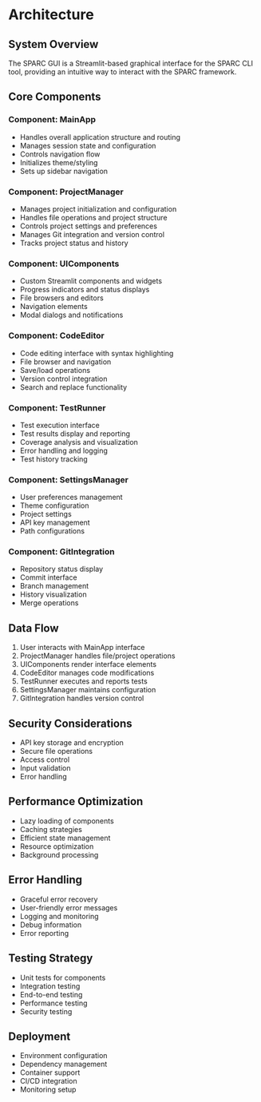 # Architecture

## System Overview
The SPARC GUI is a Streamlit-based graphical interface for the SPARC CLI tool, providing an intuitive way to interact with the SPARC framework.

## Core Components

### Component: MainApp
- Handles overall application structure and routing
- Manages session state and configuration
- Controls navigation flow
- Initializes theme/styling
- Sets up sidebar navigation

### Component: ProjectManager
- Manages project initialization and configuration
- Handles file operations and project structure
- Controls project settings and preferences
- Manages Git integration and version control
- Tracks project status and history

### Component: UIComponents
- Custom Streamlit components and widgets
- Progress indicators and status displays
- File browsers and editors
- Navigation elements
- Modal dialogs and notifications

### Component: CodeEditor
- Code editing interface with syntax highlighting
- File browser and navigation
- Save/load operations
- Version control integration
- Search and replace functionality

### Component: TestRunner
- Test execution interface
- Test results display and reporting
- Coverage analysis and visualization
- Error handling and logging
- Test history tracking

### Component: SettingsManager
- User preferences management
- Theme configuration
- Project settings
- API key management
- Path configurations

### Component: GitIntegration
- Repository status display
- Commit interface
- Branch management
- History visualization
- Merge operations

## Data Flow
1. User interacts with MainApp interface
2. ProjectManager handles file/project operations
3. UIComponents render interface elements
4. CodeEditor manages code modifications
5. TestRunner executes and reports tests
6. SettingsManager maintains configuration
7. GitIntegration handles version control

## Security Considerations
- API key storage and encryption
- Secure file operations
- Access control
- Input validation
- Error handling

## Performance Optimization
- Lazy loading of components
- Caching strategies
- Efficient state management
- Resource optimization
- Background processing

## Error Handling
- Graceful error recovery
- User-friendly error messages
- Logging and monitoring
- Debug information
- Error reporting

## Testing Strategy
- Unit tests for components
- Integration testing
- End-to-end testing
- Performance testing
- Security testing

## Deployment
- Environment configuration
- Dependency management
- Container support
- CI/CD integration
- Monitoring setup
